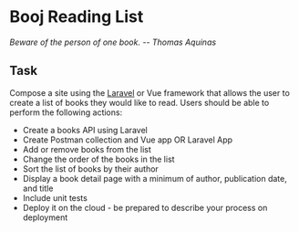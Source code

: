 # Booj Reading List
*Beware of the person of one book. -- Thomas Aquinas*
## Task
Compose a site using the [Laravel](https://laravel.com/) or Vue framework that allows the user to create a list of books they would like to read. Users should be able to perform the following actions:
* Create a books API using Laravel
* Create Postman collection and Vue app OR Laravel App 
* Add or remove books from the list
* Change the order of the books in the list
* Sort the list of books by their author
* Display a book detail page with a minimum of author, publication date, and title
* Include unit tests
* Deploy it on the cloud - be prepared to describe your process on deployment
